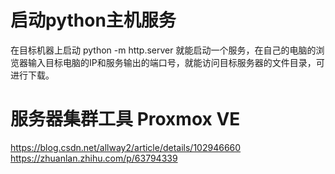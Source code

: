 # 启动python主机服务

在目标机器上启动 python -m http.server 就能启动一个服务，在自己的电脑的浏览器输入目标电脑的IP和服务输出的端口号，就能访问目标服务器的文件目录，可进行下载。


# 服务器集群工具 Proxmox VE
https://blog.csdn.net/allway2/article/details/102946660 
https://zhuanlan.zhihu.com/p/63794339



